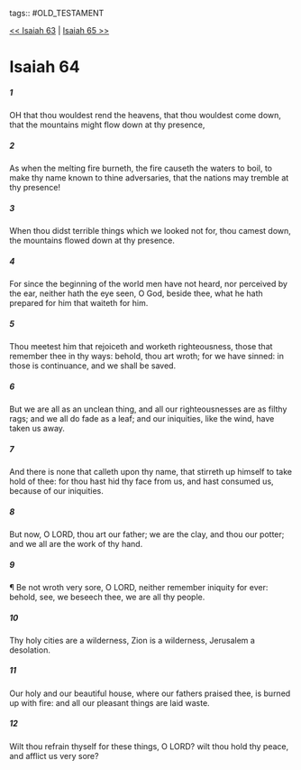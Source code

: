 tags:: #OLD_TESTAMENT

[<< Isaiah 63](OLD_TESTAMENT/23_Isaiah/Isaiah_63.md) | [Isaiah 65 >>](OLD_TESTAMENT/23_Isaiah/Isaiah_65.md)

# Isaiah 64

##### 1

OH that thou wouldest rend the heavens, that thou wouldest come down, that the mountains might flow down at thy presence,

##### 2

As when the melting fire burneth, the fire causeth the waters to boil, to make thy name known to thine adversaries, that the nations may tremble at thy presence!

##### 3

When thou didst terrible things which we looked not for, thou camest down, the mountains flowed down at thy presence.

##### 4

For since the beginning of the world men have not heard, nor perceived by the ear, neither hath the eye seen, O God, beside thee, what he hath prepared for him that waiteth for him.

##### 5

Thou meetest him that rejoiceth and worketh righteousness, those that remember thee in thy ways: behold, thou art wroth; for we have sinned: in those is continuance, and we shall be saved.

##### 6

But we are all as an unclean thing, and all our righteousnesses are as filthy rags; and we all do fade as a leaf; and our iniquities, like the wind, have taken us away.

##### 7

And there is none that calleth upon thy name, that stirreth up himself to take hold of thee: for thou hast hid thy face from us, and hast consumed us, because of our iniquities.

##### 8

But now, O LORD, thou art our father; we are the clay, and thou our potter; and we all are the work of thy hand.

##### 9

¶ Be not wroth very sore, O LORD, neither remember iniquity for ever: behold, see, we beseech thee, we are all thy people.

##### 10

Thy holy cities are a wilderness, Zion is a wilderness, Jerusalem a desolation.

##### 11

Our holy and our beautiful house, where our fathers praised thee, is burned up with fire: and all our pleasant things are laid waste.

##### 12

Wilt thou refrain thyself for these things, O LORD? wilt thou hold thy peace, and afflict us very sore?
